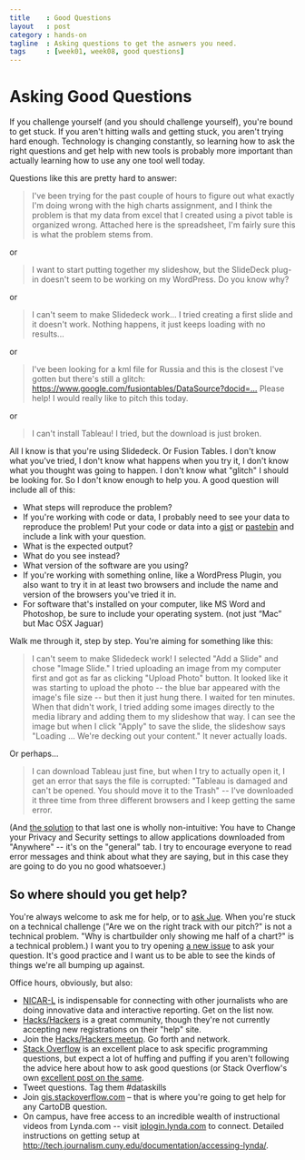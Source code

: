 ```yaml
---
title    : Good Questions
layout   : post
category : hands-on
tagline  : Asking questions to get the asnwers you need.
tags     : [week01, week08, good questions]
---
```


# Asking Good Questions
If you challenge yourself (and you should challenge yourself), you're bound to get stuck. If you aren't hitting walls and getting stuck, you aren't trying hard enough. Technology is changing constantly, so learning how to ask the right questions and get help with new tools is probably more important than actually learning how to use any one tool well today. <!--more-->

Questions like this are pretty hard to answer:


> I've been trying for the past couple of hours to figure out what exactly I'm doing wrong with the high charts assignment, and I think the problem is that my data from excel that I created using a pivot table is organized wrong. Attached here is the spreadsheet, I'm fairly sure this is what the problem stems from.

or

> I want to start putting together my slideshow, but the SlideDeck plug-in doesn't seem to be working on my WordPress. Do you know why?

or

> I can't seem to make Slidedeck work... I tried creating a first slide and it doesn't work. Nothing happens, it just keeps loading with no results...

or  

> I've been looking for a kml file for Russia and this is the closest I've gotten but there's still a glitch: https://www.google.com/fusiontables/DataSource?docid=… Please help! I would really like to pitch this today.

or

> I can't install Tableau! I tried, but the download is just broken. 

All I know is that you're using Slidedeck. Or Fusion Tables. I don't know what you've tried, I don't know what happens when you try it, I don't know what you thought was going to happen. I don't know what "glitch" I should be looking for. So I don't know enough to help you. A good question will include all of this:

*   What steps will reproduce the problem?
*   If you're working with code or data, I probably need to see your data to reproduce the problem! Put your code or data into a [gist](http://gist.github.com) or [pastebin](http://paste.debian.net/) and include a link with your question. 
*   What is the expected output?
*   What do you see instead?
*   What version of the software are you using?
*   If you're working with something online, like a WordPress Plugin, you also want to try it in at least two browsers and include the name and version of the browsers you've tried it in.
*   For software that's installed on your computer, like MS Word and Photoshop, be sure to include your operating system. (not just “Mac” but Mac OSX Jaguar)


Walk me through it, step by step. You're aiming for something like this:

> I can't seem to make Slidedeck work! I selected "Add a Slide" and chose "Image Slide." I tried uploading an image from my computer first and got as far as clicking "Upload Photo" button. It looked like it was starting to upload the photo -- the blue bar appeared with the image's file size -- but then it just hung there. I waited for ten minutes. When that didn't work, I tried adding some images directly to the media library and adding them to my slideshow that way. I can see the image but when I click "Apply" to save the slide, the slideshow says "Loading ... We're decking out your content." It never actually loads.

Or perhaps... 
 
> I can download Tableau just fine, but when I try to actually open it, I get an error that says the file is corrupted: "Tableau is damaged and can't be opened. You should move it to the Trash" -- I've downloaded it three time from three different browsers and I keep getting the same error. 

(And [the solution](https://github.com/OpenRefine/OpenRefine/issues/590) to that last one is wholly non-intuitive: You have to Change your Privacy and Security settings to allow applications downloaded from "Anywhere" -- it's on the "general" tab. I try to encourage everyone to read error messages and think about what they are saying, but in this case they are going to do you no good whatsoever.)


## So where should you get help?

You're always welcome to ask me for help, or to [ask Jue](https://github.com/jueyang/call-me-maybe). When you're stuck on a technical challenge ("Are we on the right track with our pitch?" is not a technical problem. "Why is chartbuilder only showing me half of a chart?" is a technical problem.) I want you to try opening [a new issue](https://github.com/amandabee/CUNY-data-skills/issues) to ask your question. It's good practice and I want us to be able to see the kinds of things we're all bumping up against. 

Office hours, obviously, but also:

*   [NICAR-L][1] is indispensable for connecting with other journalists who are doing innovative data and interactive reporting. Get on the list now. 
*   [Hacks/Hackers][2] is a great community, though they're not currently accepting new registrations on their "help" site. 
*	Join the [Hacks/Hackers meetup](http://meetupnyc.hackshackers.com/). Go forth and network.  
*   [Stack Overflow][3] is an excellent place to ask specific programming questions, but expect a lot of huffing and puffing if you aren't following the advice here about how to ask good questions (or Stack Overflow's own [excellent post on the same](https://stackoverflow.com/help/how-to-ask).
* 	Tweet questions. Tag them #dataskills
* 	Join [gis.stackoverflow.com](http://gis.stackoverflow.com) – that is where you're going to get help for any CartoDB question.
*	On campus, have free access to an incredible wealth of instructional videos from Lynda.com -- visit [iplogin.lynda.com](http://iplogin.lynda.com) to connect.  Detailed instructions on getting setup at  <http://tech.journalism.cuny.edu/documentation/accessing-lynda/>.

[1]: http://www.ire.org/resource-center/listservs/subscribe-nicar-l/
[2]: http://help.hackshackers.com
[3]: http://stackoverflow.com
